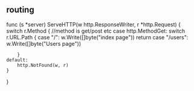 ## routing
func (s *server) ServeHTTP(w http.ResponseWriter, r *http.Request) {
	switch r.Method { //method is get/post etc
	case http.MethodGet:
		switch r.URL.Path {
		case "/":
			w.Write([]byte("index page"))
			return
		case "/users":
			w.Write([]byte("Users page"))

		}
	default:
		http.NotFound(w, r)
	}
}
